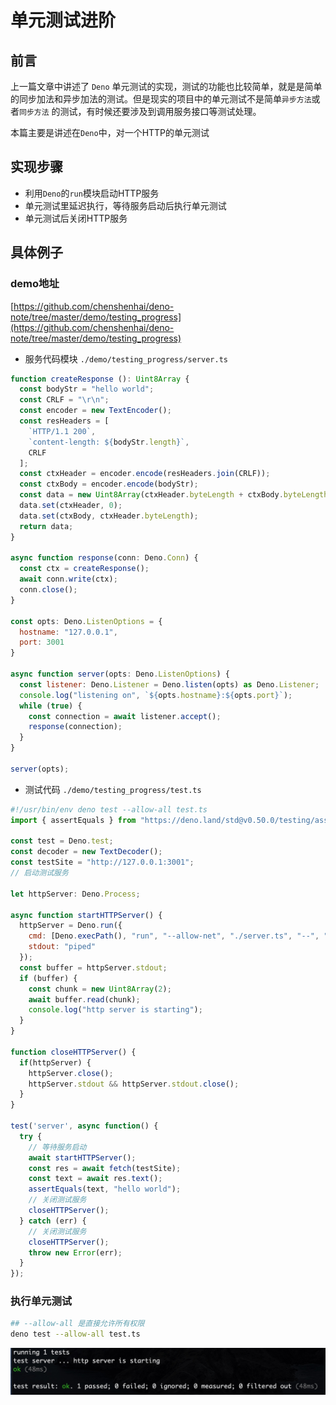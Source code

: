 # 单元测试进阶

## 前言

上一篇文章中讲述了 `Deno` 单元测试的实现，测试的功能也比较简单，就是是简单的同步加法和异步加法的测试。但是现实的项目中的单元测试不是简单`异步方法`或者`同步方法` 的测试，有时候还要涉及到调用服务接口等测试处理。

本篇主要是讲述在`Deno`中，对一个HTTP的单元测试

## 实现步骤

- 利用`Deno`的`run`模块启动HTTP服务
- 单元测试里延迟执行，等待服务启动后执行单元测试
- 单元测试后关闭HTTP服务

## 具体例子


### demo地址
[https://github.com/chenshenhai/deno-note/tree/master/demo/testing_progress](https://github.com/chenshenhai/deno-note/tree/master/demo/testing_progress)

- 服务代码模块 `./demo/testing_progress/server.ts`

```js
function createResponse (): Uint8Array {
  const bodyStr = "hello world";
  const CRLF = "\r\n";
  const encoder = new TextEncoder();
  const resHeaders = [
    `HTTP/1.1 200`,
    `content-length: ${bodyStr.length}`,
    CRLF
  ];
  const ctxHeader = encoder.encode(resHeaders.join(CRLF));
  const ctxBody = encoder.encode(bodyStr);
  const data = new Uint8Array(ctxHeader.byteLength + ctxBody.byteLength);
  data.set(ctxHeader, 0);
  data.set(ctxBody, ctxHeader.byteLength);
  return data;
}

async function response(conn: Deno.Conn) {
  const ctx = createResponse();
  await conn.write(ctx);
  conn.close();
}

const opts: Deno.ListenOptions = {
  hostname: "127.0.0.1",
  port: 3001
}

async function server(opts: Deno.ListenOptions) {
  const listener: Deno.Listener = Deno.listen(opts) as Deno.Listener;
  console.log("listening on", `${opts.hostname}:${opts.port}`);
  while (true) {
    const connection = await listener.accept();
    response(connection);
  }
}

server(opts);
```

- 测试代码 `./demo/testing_progress/test.ts`

```js
#!/usr/bin/env deno test --allow-all test.ts
import { assertEquals } from "https://deno.land/std@v0.50.0/testing/asserts.ts";

const test = Deno.test;
const decoder = new TextDecoder();
const testSite = "http://127.0.0.1:3001";
// 启动测试服务

let httpServer: Deno.Process;

async function startHTTPServer() {
  httpServer = Deno.run({
    cmd: [Deno.execPath(), "run", "--allow-net", "./server.ts", "--", ".", "--cors"],
    stdout: "piped"
  });
  const buffer = httpServer.stdout;
  if (buffer) {
    const chunk = new Uint8Array(2);
    await buffer.read(chunk);
    console.log("http server is starting");
  }
}

function closeHTTPServer() {
  if(httpServer) {
    httpServer.close();
    httpServer.stdout && httpServer.stdout.close();
  }
}

test('server', async function() {
  try {
    // 等待服务启动
    await startHTTPServer();
    const res = await fetch(testSite);
    const text = await res.text();
    assertEquals(text, "hello world");
    // 关闭测试服务
    closeHTTPServer();
  } catch (err) {
    // 关闭测试服务
    closeHTTPServer();
    throw new Error(err);
  }
});
```

### 执行单元测试

```sh
## --allow-all 是直接允许所有权限
deno test --allow-all test.ts
```

![deno-note-testing_progress](../image/testing_progress.jpg)
